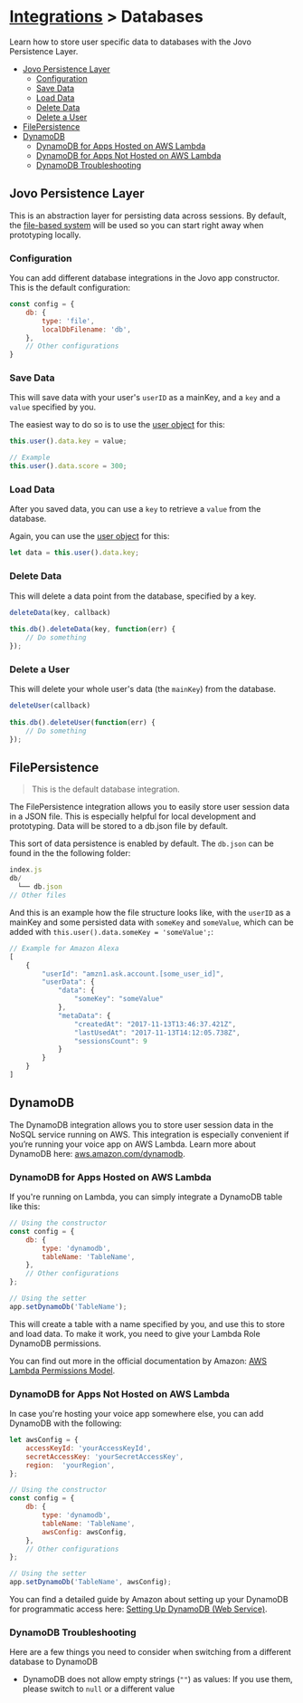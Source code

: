 # [Integrations](../) > Databases

Learn how to store user specific data to databases with the Jovo Persistence Layer.

* [Jovo Persistence Layer](#jovo-persistence-layer)
  * [Configuration](#configuration)
  * [Save Data](#save-data)
  * [Load Data](#load-data)
  * [Delete Data](#delete-data)
  * [Delete a User](#delete-a-user)
* [FilePersistence](#filepersistence)
* [DynamoDB](#dynamodb)
  * [DynamoDB for Apps Hosted on AWS Lambda](#dynamodb-for-apps-hosted-on-aws-lambda)
  * [DynamoDB for Apps Not Hosted on AWS Lambda](#dynamodb-for-apps-not-hosted-on-aws-lambda)
  * [DynamoDB Troubleshooting](#dynamodb-troubleshooting)


## Jovo Persistence Layer

This is an abstraction layer for persisting data across sessions. By default, the [file-based system](#filepersistence) will be used so you can start right away when prototyping locally.

### Configuration

You can add different database integrations in the Jovo app constructor. This is the default configuration:

```js
const config = {
    db: {
        type: 'file',
        localDbFilename: 'db',
    },
    // Other configurations
}
```


### Save Data

This will save data with your user's `userID` as a mainKey, and a `key` and a `value` specified by you.

The easiest way to do so is to use the [user object](../../04_app-logic/02_data/user.md) for this:

```javascript
this.user().data.key = value;

// Example
this.user().data.score = 300;
```


### Load Data

After you saved data, you can use a `key` to retrieve a `value` from the database.

Again, you can use the [user object](../../04_app-logic/02_data/user.md) for this:

```javascript
let data = this.user().data.key;
```

### Delete Data

This will delete a data point from the database, specified by a key.

```javascript
deleteData(key, callback)
​
this.db().deleteData(key, function(err) {
    // Do something
});
```

### Delete a User

This will delete your whole user's data (the `mainKey`) from the database.

```javascript
deleteUser(callback)
​
this.db().deleteUser(function(err) {
    // Do something
});
```

## FilePersistence

> This is the default database integration.

The FilePersistence integration allows you to easily store user session data in a JSON file. This is especially helpful for local development and prototyping. Data will be stored to a db.json file by default.

This sort of data persistence is enabled by default. The `db.json` can be found in the the following folder:

```javascript
index.js
db/
  └── db.json
// Other files
```

And this is an example how the file structure looks like, with the `userID` as a mainKey and some persisted data with `someKey` and `someValue`, which can be added with `this.user().data.someKey = 'someValue';`:

```js
// Example for Amazon Alexa
[
	{
		"userId": "amzn1.ask.account.[some_user_id]",
		"userData": {
			"data": {
				"someKey": "someValue"
			},
			"metaData": {
				"createdAt": "2017-11-13T13:46:37.421Z",
				"lastUsedAt": "2017-11-13T14:12:05.738Z",
				"sessionsCount": 9
			}
		}
	}
]
```


## DynamoDB

The DynamoDB integration allows you to store user session data in the NoSQL service running on AWS. This integration is especially convenient if you’re running your voice app on AWS Lambda. Learn more about DynamoDB here: [aws.amazon.com/dynamodb](https://aws.amazon.com/dynamodb/).

### DynamoDB for Apps Hosted on AWS Lambda

If you're running on Lambda, you can simply integrate a DynamoDB table like this:

```javascript
// Using the constructor
const config = {
    db: {
        type: 'dynamodb',
        tableName: 'TableName',
    },
    // Other configurations
};

// Using the setter
app.setDynamoDb('TableName');
```

This will create a table with a name specified by you, and use this to store and load data. To make it work, you need to give your Lambda Role DynamoDB permissions.

You can find out more in the official documentation by Amazon: [AWS Lambda Permissions Model](http://docs.aws.amazon.com/lambda/latest/dg/intro-permission-model.html). 

### DynamoDB for Apps Not Hosted on AWS Lambda

In case you're hosting your voice app somewhere else, you can add DynamoDB with the following:

```javascript
let awsConfig = {
    accessKeyId: 'yourAccessKeyId',
    secretAccessKey: 'yourSecretAccessKey', 
    region:  'yourRegion',
};

// Using the constructor
const config = {
    db: {
        type: 'dynamodb',
        tableName: 'TableName',
        awsConfig: awsConfig,
    },
    // Other configurations
};

// Using the setter
app.setDynamoDb('TableName', awsConfig);
```

You can find a detailed guide by Amazon about setting up your DynamoDB for programmatic access here: [Setting Up DynamoDB (Web Service)](http://docs.aws.amazon.com/amazondynamodb/latest/developerguide/SettingUp.DynamoWebService.html).

### DynamoDB Troubleshooting

Here are a few things you need to consider when switching from a different database to DynamoDB
* DynamoDB does not allow empty strings (`""`) as values: If you use them, please switch to `null` or a different value
